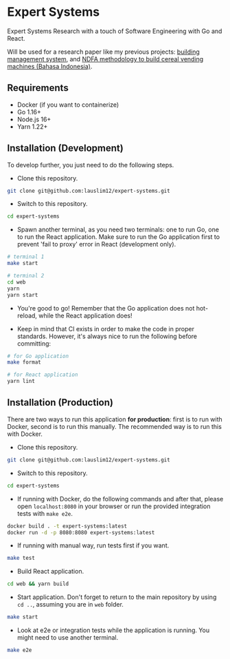 # Expert Systems

Expert Systems Research with a touch of Software Engineering with Go and React.

Will be used for a research paper like my previous projects: [building management system](https://github.com/lauslim12/Asuna), and [NDFA methodology to build cereal vending machines (Bahasa Indonesia)](http://proceeding.unindra.ac.id/index.php/simponi/article/view/375).

## Requirements

- Docker (if you want to containerize)
- Go 1.16+
- Node.js 16+
- Yarn 1.22+

## Installation (Development)

To develop further, you just need to do the following steps.

- Clone this repository.

```bash
git clone git@github.com:lauslim12/expert-systems.git
```

- Switch to this repository.

```bash
cd expert-systems
```

- Spawn another terminal, as you need two terminals: one to run Go, one to run the React application. Make sure to run the Go application first to prevent 'fail to proxy' error in React (development only).

```bash
# terminal 1
make start

# terminal 2
cd web
yarn
yarn start
```

- You're good to go! Remember that the Go application does not hot-reload, while the React application does!

- Keep in mind that CI exists in order to make the code in proper standards. However, it's always nice to run the following before committing:

```bash
# for Go application
make format

# for React application
yarn lint
```

## Installation (Production)

There are two ways to run this application **for production**: first is to run with Docker, second is to run this manually. The recommended way is to run this with Docker.

- Clone this repository.

```bash
git clone git@github.com:lauslim12/expert-systems.git
```

- Switch to this repository.

```bash
cd expert-systems
```

- If running with Docker, do the following commands and after that, please open `localhost:8080` in your browser or run the provided integration tests with `make e2e`.

```bash
docker build . -t expert-systems:latest
docker run -d -p 8080:8080 expert-systems:latest
```

- If running with manual way, run tests first if you want.

```bash
make test
```

- Build React application.

```bash
cd web && yarn build
```

- Start application. Don't forget to return to the main repository by using `cd ..`, assuming you are in `web` folder.

```bash
make start
```

- Look at e2e or integration tests while the application is running. You might need to use another terminal.

```bash
make e2e
```
